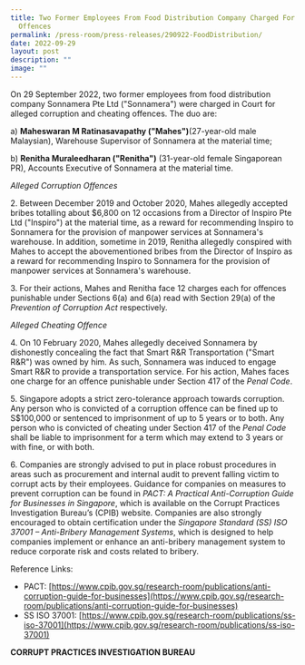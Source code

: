 ```yaml
---
title: Two Former Employees From Food Distribution Company Charged For Alleged
  Offences
permalink: /press-room/press-releases/290922-FoodDistribution/
date: 2022-09-29
layout: post
description: ""
image: ""
---
```

On 29 September 2022, two former employees from food distribution company Sonnamera Pte Ltd ("Sonnamera") were charged in Court for alleged corruption and cheating offences. The duo are:

a)	**Maheswaran M Ratinasavapathy ("Mahes")**(27-year-old male Malaysian), Warehouse Supervisor of Sonnamera at the material time; 

b)	**Renitha Muraleedharan ("Renitha")** (31-year-old female Singaporean PR), Accounts Executive of Sonnamera at the material time.

*Alleged Corruption Offences*

2\. Between December 2019 and October 2020, Mahes allegedly accepted bribes totalling about $6,800 on 12 occasions from a Director of Inspiro Pte Ltd ("Inspiro") at the material time, as a reward for recommending Inspiro to Sonnamera for the provision of manpower services at Sonnamera's warehouse. In addition, sometime in 2019, Renitha allegedly conspired with Mahes to accept the abovementioned bribes from the Director of Inspiro as a reward for recommending Inspiro to Sonnamera for the provision of manpower services at Sonnamera's warehouse.

3\.	For their actions, Mahes and Renitha face 12 charges each for offences punishable under Sections 6(a) and 6(a) read with Section 29(a) of the *Prevention of Corruption Act* respectively.

*Alleged Cheating Offence*

4\.	On 10 February 2020, Mahes allegedly deceived Sonnamera by dishonestly concealing the fact that Smart R&R Transportation ("Smart R&R") was owned by him. As such, Sonnamera was induced to engage Smart R&R to provide a transportation service. For his action, Mahes faces one charge for an offence punishable under Section 417 of the *Penal Code*.

5\.	Singapore adopts a strict zero-tolerance approach towards corruption. Any person who is convicted of a corruption offence can be fined up to S$100,000 or sentenced to imprisonment of up to 5 years or to both. Any person who is convicted of cheating under Section 417 of the *Penal Code* shall be liable to imprisonment for a term which may extend to 3 years or with fine, or with both. 

6\.	Companies are strongly advised to put in place robust procedures in areas such as procurement and internal audit to prevent falling victim to corrupt acts by their employees. Guidance for companies on measures to prevent corruption can be found in *PACT: A Practical Anti-Corruption Guide for Businesses in Singapore*, which is available on the Corrupt Practices Investigation Bureau’s (CPIB) website. Companies are also strongly encouraged to obtain certification under the *Singapore Standard (SS) ISO 37001 – Anti-Bribery Management Systems*, which is designed to help companies implement or enhance an anti-bribery management system to reduce corporate risk and costs related to bribery.

Reference Links:
* PACT: [https://www.cpib.gov.sg/research-room/publications/anti-corruption-guide-for-businesses](https://www.cpib.gov.sg/research-room/publications/anti-corruption-guide-for-businesses)
* SS ISO 37001: [https://www.cpib.gov.sg/research-room/publications/ss-iso-37001](https://www.cpib.gov.sg/research-room/publications/ss-iso-37001)


**CORRUPT PRACTICES INVESTIGATION BUREAU**